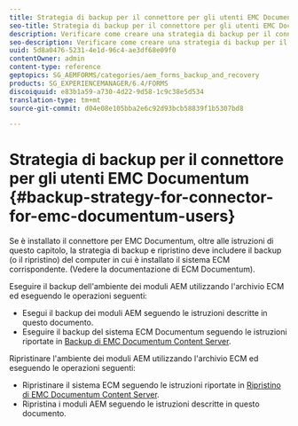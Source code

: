 ```yaml
---
title: Strategia di backup per il connettore per gli utenti EMC Documentum
seo-title: Strategia di backup per il connettore per gli utenti EMC Documentum
description: Verificare come creare una strategia di backup per il connettore per gli utenti EMC Documentum.
seo-description: Verificare come creare una strategia di backup per il connettore per gli utenti EMC Documentum.
uuid: 5d8a0476-5231-4e1d-96c4-ae3df68e09f0
contentOwner: admin
content-type: reference
geptopics: SG_AEMFORMS/categories/aem_forms_backup_and_recovery
products: SG_EXPERIENCEMANAGER/6.4/FORMS
discoiquuid: e83b1a59-a730-4d22-9d58-1c9c38e5d534
translation-type: tm+mt
source-git-commit: d04e08e105bba2e6c92d93bcb58839f1b5307bd8

---
```



# Strategia di backup per il connettore per gli utenti EMC Documentum {#backup-strategy-for-connector-for-emc-documentum-users}

Se è installato il connettore per EMC Documentum, oltre alle istruzioni di questo capitolo, la strategia di backup e ripristino deve includere il backup (o il ripristino) del computer in cui è installato il sistema ECM corrispondente. (Vedere la documentazione di ECM Documentum).

Eseguire il backup dell&#39;ambiente dei moduli AEM utilizzando l&#39;archivio ECM ed eseguendo le operazioni seguenti:

* Esegui il backup dei moduli AEM seguendo le istruzioni descritte in questo documento.
* Eseguire il backup del sistema ECM Documentum seguendo le istruzioni riportate in [Backup di EMC Documentum Content Server](/help/forms/using/admin-help/backing-recovering-emc-documentum-repository.md#back-up-the-emc-documentum-content-server).

Ripristinare l&#39;ambiente dei moduli AEM utilizzando l&#39;archivio ECM ed eseguendo le operazioni seguenti:

* Ripristinare il sistema ECM seguendo le istruzioni riportate in [Ripristino di EMC Documentum Content Server](/help/forms/using/admin-help/backing-recovering-emc-documentum-repository.md#restore-the-emc-documentum-content-server).
* Ripristina i moduli AEM seguendo le istruzioni descritte in questo documento.

